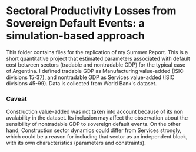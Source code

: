 # Sectoral Productivity Losses from Sovereign Default Events: a simulation-based approach

This folder contains files for the replication of my Summer Report. This is a short quantitative project that estimated parameters associated with default cost between sectors (tradable and nontradable GDP) for the typical case of Argentina. 
I defined tradable GDP as Manufacturing value-added (ISIC divisions 15-37), and nontradable GDP as Services value-added (ISIC divisions 45-99). Data is collected from World Bank's dataset. 

### Caveat 
Construction value-added was not taken into account because of its non avalability in the dataset. Its inclusion may affect the observation about the sensibility of nontradable GDP to sovereign default events. On the other hand, Construction sector dynamics could differ from Services strongly, which could be a reason for including that sector as an independent block, with its own characteristics (parameters and constraints).         
